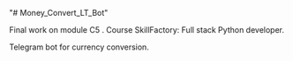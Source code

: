 "# Money_Convert_LT_Bot" 

Final work on module C5 . Course SkillFactory: Full stack Python developer.

Telegram bot for currency conversion. 